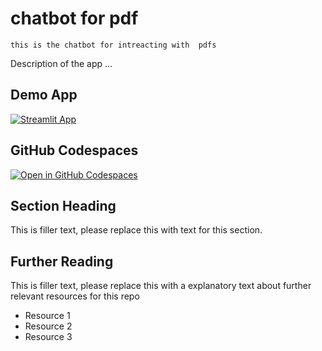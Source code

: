 # chatbot for pdf 
```
this is the chatbot for intreacting with  pdfs
```

Description of the app ...

## Demo App

[![Streamlit App](https://static.streamlit.io/badges/streamlit_badge_black_white.svg)](https://chatbot.streamlit.app/)

## GitHub Codespaces

[![Open in GitHub Codespaces](https://github.com/codespaces/badge.svg)](https://codespaces.new/streamlit/app-starter-kit?quickstart=1)

## Section Heading

This is filler text, please replace this with text for this section.

## Further Reading

This is filler text, please replace this with a explanatory text about further relevant resources for this repo
- Resource 1
- Resource 2
- Resource 3

